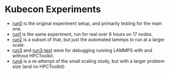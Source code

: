 # Kubecon Experiments

 - [run0](run0) is the original experiment setup, and primarily testing for the main one.
 - [run1](run1) is the same experiment, run for real over 6 hours on 17 nodes.
 - [run2](run2) is a subset of that, but just the automated lammps to run at a larger scale.
 - [run3](run3) and [run3-test](run3-test) were for debugging running LAMMPS with and without HPCToolkit.
 - [run4](run4) is a re-attempt of the small scaling study, but with a larger problem size (and no HPCToolkit)
